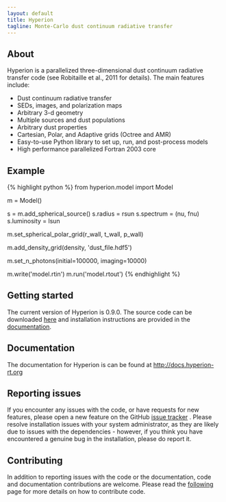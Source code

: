 ```yaml
---
layout: default
title: Hyperion
tagline: Monte-Carlo dust continuum radiative transfer
---
```


About
-----

Hyperion is a parallelized three-dimensional dust continuum radiative transfer code (see Robitaille et al., 2011 for details). The main features include:

* Dust continuum radiative transfer
* SEDs, images, and polarization maps
* Arbitrary 3-d geometry
* Multiple sources and dust populations
* Arbitrary dust properties
* Cartesian, Polar, and Adaptive grids (Octree and AMR)
* Easy-to-use Python library to set up, run, and post-process models
* High performance parallelized Fortran 2003 core

Example
-------

{% highlight python %}
from hyperion.model import Model

m = Model()

s = m.add_spherical_source()
s.radius = rsun
s.spectrum = (nu, fnu)
s.luminosity = lsun

m.set_spherical_polar_grid(r_wall, t_wall, p_wall)

m.add_density_grid(density, 'dust_file.hdf5')

m.set_n_photons(initial=100000, imaging=10000)

m.write('model.rtin')
m.run('model.rtout')
{% endhighlight %}

Getting started
---------------

The current version of Hyperion is 0.9.0. The source code can be downloaded [here](http://www.github.com/hyperion-rt/hyperion/downloads) and installation instructions are provided in the [documentation](http://docs.hyperion-rt.org/installation/installation.html).

Documentation
-------------

The documentation for Hyperion is can be found at http://docs.hyperion-rt.org

Reporting issues
----------------

If you encounter any issues with the code, or have requests for new features,
please open a new feature on the GitHub [issue tracker](http://www.github.com/hyperion-rt/hyperion/issues) . Please resolve installation issues with your system administrator, as they are likely due to issues with the dependencies - however, if you think you have encountered a genuine bug in the installation, please do report it.

Contributing
------------

In addition to reporting issues with the code or the documentation, code and
documentation contributions are welcome. Please read the [following](http://docs.hyperion-rt.org/contributing>) page for more details on how to
contribute code.

